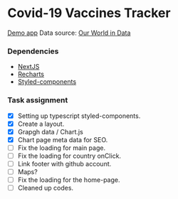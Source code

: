 # Covid-19 Vaccines Tracker

[Demo app](https://covid-vaccines-tracker.netlify.app/)
Data source: [Our World in Data](https://github.com/owid/covid-19-data)

### Dependencies

- [NextJS](https://nextjs.org/)
- [Recharts](https://recharts.org/en-US)
- [Styled-components](https://github.com/styled-components/styled-components)

### Task assignment

- [x] Setting up typescript styled-components.
- [x] Create a layout.
- [x] Grapgh data / Chart.js
- [x] Chart page meta data for SEO.
- [ ] Fix the loading for main page.
- [ ] Fix the loading for country onClick.
- [ ] Link footer with github account.
- [ ] Maps?
- [ ] Fix the loading for the home-page.
- [ ] Cleaned up codes.
